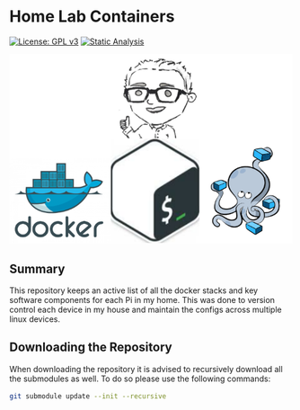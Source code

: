 # Home Lab Containers

[![License: GPL v3](https://img.shields.io/badge/License-GPLv3-blue.svg)](https://www.gnu.org/licenses/gpl-3.0) [![Static Analysis](https://github.com/ScottGibb/Home-Lab-Containers/actions/workflows/Static%20Analysis.yml/badge.svg)](https://github.com/ScottGibb/Home-Lab-Containers/actions/workflows/Static%20Analysis.yml)

![Tools and Processes](./docs/Languages%20and%20Tools.png)

## Summary

This repository keeps an active list of all the docker stacks and key software components for each Pi in my home. This was done to version control each device in my house and maintain the configs across multiple linux devices.

## Downloading the Repository

When downloading the repository it is advised to recursively download all the submodules as well. To do so please use the following commands:

```bash
git submodule update --init --recursive
```

